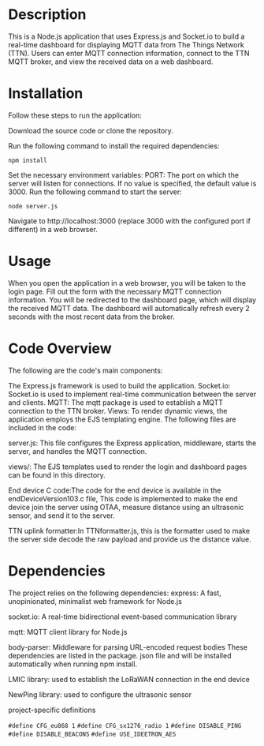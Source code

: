 # Description
This is a Node.js application that uses Express.js and Socket.io to build a real-time dashboard for displaying MQTT data from The Things Network (TTN). Users can enter MQTT connection information, connect to the TTN MQTT broker, and view the received data on a web dashboard.


# Installation
Follow these steps to run the application:

Download the source code or clone the repository.

Run the following command to install the required dependencies:

`npm install`

Set the necessary environment variables:
PORT: The port on which the server will listen for connections. If no value is specified, the default value is 3000.
Run the following command to start the server:

`node server.js`

Navigate to http://localhost:3000 (replace 3000 with the configured port if different) in a web browser.

# Usage
When you open the application in a web browser, you will be taken to the login page.
Fill out the form with the necessary MQTT connection information.
You will be redirected to the dashboard page, which will display the received MQTT data.
The dashboard will automatically refresh every 2 seconds with the most recent data from the broker.

# Code Overview
The following are the code's main components:

The Express.js framework is used to build the application.
Socket.io: Socket.io is used to implement real-time communication between the server and clients.
MQTT: The mqtt package is used to establish a MQTT connection to the TTN broker.
Views: To render dynamic views, the application employs the EJS templating engine.
The following files are included in the code:

server.js: This file configures the Express application, middleware, starts the server, and handles the MQTT connection.

views/: The EJS templates used to render the login and dashboard pages can be found in this directory.

End device C code:The code for the end device is available in the endDeviceVersion103.c file, This code is implemented to make the end device join the server using OTAA, measure distance using an ultrasonic sensor, and send it to the server.

TTN uplink formatter:In TTNformatter.js, this is the formatter used to make the server side decode the raw payload and provide us the distance value.

# Dependencies
The project relies on the following dependencies:
express: A fast, unopinionated, minimalist web framework for Node.js

socket.io: A real-time bidirectional event-based communication library

mqtt: MQTT client library for Node.js

body-parser: Middleware for parsing URL-encoded request bodies
These dependencies are listed in the package. json file and will be installed automatically when running npm install.

LMIC library: used to establish the LoRaWAN connection in the end device

NewPing library: used to configure the ultrasonic sensor

project-specific definitions

`#define CFG_eu868 1`
`#define CFG_sx1276_radio 1`
`#define DISABLE_PING`
`#define DISABLE_BEACONS`
`#define USE_IDEETRON_AES`


